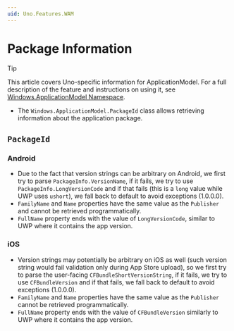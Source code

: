 ```yaml
---
uid: Uno.Features.WAM
---
```


# Package Information

> [!TIP]
> This article covers Uno-specific information for ApplicationModel. For a full description of the feature and instructions on using it, see [Windows.ApplicationModel Namespace](https://learn.microsoft.com/uwp/api/windows.applicationmodel).

* The `Windows.ApplicationModel.PackageId` class allows retrieving information about the application package.

## `PackageId`

### Android

* Due to the fact that version strings can be arbitrary on Android, we first try to parse `PackageInfo.VersionName`, if it fails, we try to use `PackageInfo.LongVersionCode` and if that fails (this is a `long` value while UWP uses `ushort`), we fall back to default to avoid exceptions (1.0.0.0).
* `FamilyName` and `Name` properties have the same value as the `Publisher` and cannot be retrieved programmatically.
* `FullName` property ends with the value of `LongVersionCode`, similar to UWP where it contains the app version.

### iOS

* Version strings may potentially be arbitrary on iOS as well (such version string would fail validation only during App Store upload), so we first try to parse the user-facing `CFBundleShortVersionString`, if it fails, we try to use `CFBundleVersion` and if that fails, we fall back to default to avoid exceptions (1.0.0.0).
* `FamilyName` and `Name` properties have the same value as the `Publisher` cannot be retrieved programmatically.
* `FullName` property ends with the value of `CFBundleVersion` similarly to UWP where it contains the app version.
